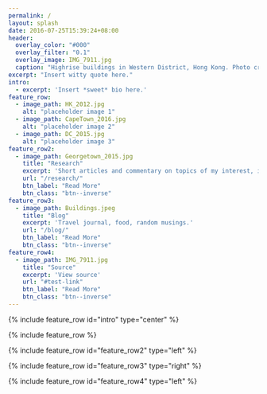 ```yaml
---
permalink: /
layout: splash
date: 2016-07-25T15:39:24+08:00
header:
  overlay_color: "#000"
  overlay_filter: "0.1"
  overlay_image: IMG_7911.jpg
  caption: "Highrise buildings in Western District, Hong Kong. Photo credit: Kelly Lui"
excerpt: "Insert witty quote here."
intro:
  - excerpt: 'Insert *sweet* bio here.'
feature_row:
  - image_path: HK_2012.jpg
    alt: "placeholder image 1"
  - image_path: CapeTown_2016.jpg
    alt: "placeholder image 2"
  - image_path: DC_2015.jpg
    alt: "placeholder image 3"
feature_row2:
  - image_path: Georgetown_2015.jpg
    title: "Research"
    excerpt: 'Short articles and commentary on topics of my interest, in cluding but not limited to Hong Kong, China, and political economy in general.'
    url: "/research/"
    btn_label: "Read More"
    btn_class: "btn--inverse"
feature_row3:
  - image_path: Buildings.jpeg
    title: "Blog"
    excerpt: 'Travel journal, food, random musings.'
    url: "/blog/"
    btn_label: "Read More"
    btn_class: "btn--inverse"
feature_row4:
  - image_path: IMG_7911.jpg
    title: "Source"
    excerpt: 'View source'
    url: "#test-link"
    btn_label: "Read More"
    btn_class: "btn--inverse"
---
```


{% include feature_row id="intro" type="center" %}

{% include feature_row %}

{% include feature_row id="feature_row2" type="left" %}

{% include feature_row id="feature_row3" type="right" %}

{% include feature_row id="feature_row4" type="left" %}
